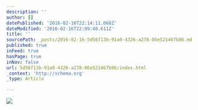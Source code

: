 ```yaml
---
description: ''
author: []
datePublished: '2016-02-16T22:14:11.068Z'
dateModified: '2016-02-16T22:09:40.611Z'
title: ''
sourcePath: _posts/2016-02-16-5d56f13b-91a0-4326-a278-06e521467b06.md
published: true
inFeed: true
hasPage: true
inNav: false
url: 5d56f13b-91a0-4326-a278-06e521467b06/index.html
_context: 'http://schema.org'
_type: Article

---
```

![](https://the-grid-user-content.s3-us-west-2.amazonaws.com/95f7a030-d964-4fbd-81ba-1ea7169a38a7.png)